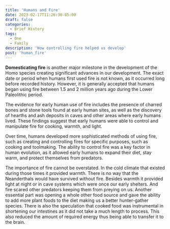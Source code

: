 ```yaml
---
title: 'Humans and Fire'
date: 2023-02-17T11:26:30-05:00
draft: false
categories:
  - Brief History
tags:
  - One
  - Family
description: 'How controlling fire helped us develop'
post: 'human_fire'
---
```


**Domesticating fire** is another major milestone in the development of the Homo species creating significant advances in our development. The exact date or period when humans first used fire is not known, as it occurred long before recorded history. However, it is generally accepted that humans began using fire between 1.5 and 2 million years ago during the Lower Paleolithic period.

The evidence for early human use of fire includes the presence of charred bones and stone tools found at early human sites, as well as the discovery of hearths and ash deposits in caves and other areas where early humans lived. These findings suggest that early humans were able to control and manipulate fire for cooking, warmth, and light.

Over time, humans developed more sophisticated methods of using fire, such as creating and controlling fires for specific purposes, such as cooking and toolmaking. The ability to control fire was a key factor in human evolution, as it allowed early humans to expand their diet, stay warm, and protect themselves from predators.

The importance of fire cannot be overstated. In the cold climate that existed during those times it provided warmth. There is no way that the Neanderthals would have survived without fire. Besides warmth it provided light at night or in cave systems which were once our early shelters. And fire scared other predators keeping them from preying on us. Another essential part was opening a whole other food source and gave the ability to add more plant foods to the diet making us a better hunter-gather species. There is also the speculation that cooked food was instrumental in shortening our intestines as it did not take a much length to process. This also reduced the amount of required energy thus being able to transfer it to the brain.
